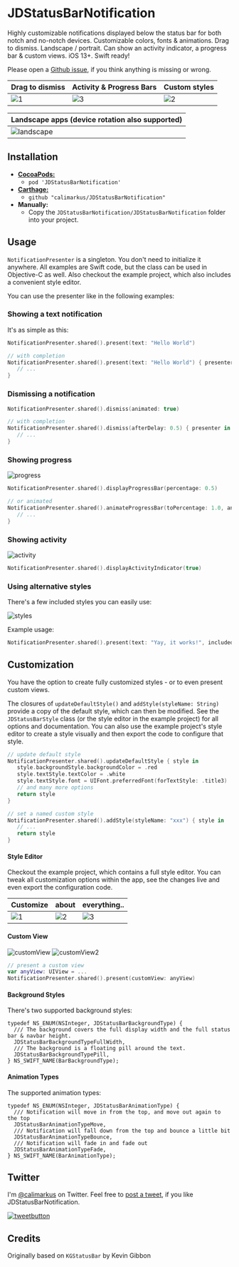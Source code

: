 # JDStatusBarNotification

Highly customizable notifications displayed below the status bar for both notch and no-notch devices.
Customizable colors, fonts & animations. Drag to dismiss. Landscape / portrait. Can show an activity indicator,
a progress bar & custom views. iOS 13+. Swift ready!

Please open a [Github issue](https://github.com/calimarkus/JDStatusBarNotification/issues), if you think anything is missing or wrong.

| Drag to dismiss | Activity & Progress Bars | Custom styles |
| ------------- | ------------- | ------------- |
| ![1](https://user-images.githubusercontent.com/807039/172001713-74d8c212-cd58-4687-8d6b-472e1bdb944d.gif) | ![3](https://user-images.githubusercontent.com/807039/172001734-be3c4e36-46b6-4f9f-a3d5-59a51e5db675.gif) | ![2](https://user-images.githubusercontent.com/807039/172001727-65aa6374-beeb-4a5c-adac-7e1967236b63.gif) |

| Landscape apps (device rotation also supported) |
| ------------- |
| ![landscape](https://user-images.githubusercontent.com/807039/172003389-7752a183-f960-4bef-87c7-fcf583e4a13f.gif) |

## Installation

- [**CocoaPods:**](https://guides.cocoapods.org)
  - `pod 'JDStatusBarNotification'`
- [**Carthage:**](https://github.com/Carthage/Carthage)
  - `github "calimarkus/JDStatusBarNotification"`
- **Manually:**
  - Copy the `JDStatusBarNotification/JDStatusBarNotification` folder into your project.

## Usage

`NotificationPresenter` is a singleton. You don't need to initialize it anywhere.
All examples are Swift code, but the class can be used in Objective-C as well.
Also checkout the example project, which also includes a convenient style editor.

You can use the presenter like in the following examples:

### Showing a text notification

It's as simple as this:

```swift
NotificationPresenter.shared().present(text: "Hello World")

// with completion
NotificationPresenter.shared().present(text: "Hello World") { presenter in
   // ...
}
```

### Dismissing a notification

```swift
NotificationPresenter.shared().dismiss(animated: true)

// with completion
NotificationPresenter.shared().dismiss(afterDelay: 0.5) { presenter in
   // ...
}
```
    
### Showing progress

![progress](https://user-images.githubusercontent.com/807039/172003585-bf8e7284-9e2e-4de2-ab88-7fce086d65a6.gif)


```swift
NotificationPresenter.shared().displayProgressBar(percentage: 0.5)

// or animated
NotificationPresenter.shared().animateProgressBar(toPercentage: 1.0, animationDuration: 1.0) { presenter in
   // ...
}
```
    
### Showing activity

![activity](https://user-images.githubusercontent.com/807039/172003589-d0513124-9b72-4e3f-89f0-278bf4c66226.gif)

```swift
NotificationPresenter.shared().displayActivityIndicator(true)
```
    
### Using alternative styles

There's a few included styles you can easily use:

![styles](https://user-images.githubusercontent.com/807039/172004375-789e050c-b0c9-465c-a1d0-4c76bc00f935.jpg)

Example usage:

```swift
NotificationPresenter.shared().present(text: "Yay, it works!", includedStyle: .success)
```

## Customization

You have the option to create fully customized styles - or to even present custom views.

The closures of `updateDefaultStyle()` and `addStyle(styleName: String)` provide a copy of the default style, which can then be modified. See the `JDStatusBarStyle` class (or the style editor in the example project) for all options and documentation. You can also use the example project's style editor to create a style visually and then export the code to configure that style.

```swift
// update default style
NotificationPresenter.shared().updateDefaultStyle { style in
   style.backgroundStyle.backgroundColor = .red
   style.textStyle.textColor = .white
   style.textStyle.font = UIFont.preferredFont(forTextStyle: .title3)
   // and many more options
   return style
}

// set a named custom style
NotificationPresenter.shared().addStyle(styleName: "xxx") { style in
   // ...
   return style
}
```

#### Style Editor

Checkout the example project, which contains a full style editor. You can tweak all customization options within the app, see the changes live and even export the configuration code.

| Customize | about | everything.. |
| ------------- | ------------- | ------------- |
| ![1](https://user-images.githubusercontent.com/807039/173234009-759d10a6-aee5-4866-aa76-cebd6124aa3e.jpeg) | ![2](https://user-images.githubusercontent.com/807039/173234015-d13185c4-8376-452d-beab-affb8f438772.jpeg) | ![3](https://user-images.githubusercontent.com/807039/173234016-1381b3a3-a605-4ac1-8fbb-8ee4af061f6a.jpeg) |

#### Custom View

![customView](https://user-images.githubusercontent.com/807039/173234544-7a75edbe-00b1-437b-8651-2e63a1ba63c8.gif)  ![customView2](https://user-images.githubusercontent.com/807039/173234636-b3745101-0723-4342-9a3a-32a868ea820e.gif)

```swift
// present a custom view
var anyView: UIView = ...
NotificationPresenter.shared().present(customView: anyView)
```

#### Background Styles

There's two supported background styles:

```objc
typedef NS_ENUM(NSInteger, JDStatusBarBackgroundType) {
  /// The background covers the full display width and the full status bar & navbar height.
  JDStatusBarBackgroundTypeFullWidth,
  /// The background is a floating pill around the text.
  JDStatusBarBackgroundTypePill,
} NS_SWIFT_NAME(BarBackgroundType);
```

#### Animation Types

The supported animation types:

```objc
typedef NS_ENUM(NSInteger, JDStatusBarAnimationType) {
  /// Notification will move in from the top, and move out again to the top
  JDStatusBarAnimationTypeMove,
  /// Notification will fall down from the top and bounce a little bit
  JDStatusBarAnimationTypeBounce,
  /// Notification will fade in and fade out
  JDStatusBarAnimationTypeFade,
} NS_SWIFT_NAME(BarAnimationType);
```

## Twitter

I'm [@calimarkus](http://twitter.com/calimarkus) on Twitter. Feel free to [post a tweet](https://twitter.com/intent/tweet?button_hashtag=JDStatusBarNotification&text=Simple%20and%20customizable%20statusbar%20notifications%20for%20iOS!%20Check%20it%20out.%20https://github.com/calimarkus/JDStatusBarNotification&via=calimarkus), if you like JDStatusBarNotification.  

[![tweetbutton](https://user-images.githubusercontent.com/807039/170856086-2c283e68-a44f-4a9f-b327-bd5a7c654455.png)](https://twitter.com/intent/tweet?button_hashtag=JDStatusBarNotification&text=Simple%20and%20customizable%20statusbar%20notifications%20for%20iOS!%20Check%20it%20out.%20https://github.com/calimarkus/JDStatusBarNotification&via=calimarkus)

## Credits

Originally based on `KGStatusBar` by Kevin Gibbon
